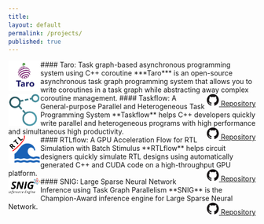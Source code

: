 ```yaml
---
title:
layout: default
permalink: /projects/
published: true
---
```


<img src="../assets/images/taro_logo.png" align="left" width="13%">
#### Taro: Task graph-based asynchronous programming system using C++ coroutine
***Taro*** is an open-source asynchronous task graph programming system that allows you to write coroutines in a task graph while abstracting away complex coroutine management. 
<!--<img src="https://img.shields.io/badge/project-software-green">-->
<a href="https://github.com/dian-lun-lin/taro" style="float: right;">
<img src="../assets/images/github-logo.jpg" height="25px">
Repository
</a>

<img src="../assets/images/taskflow_logo.png" align="left" width="13%">
#### Taskflow: A General-purpose Parallel and Heterogeneous Task Programming System  
**Taskflow** helps C++ developers quickly write parallel and heterogeneous programs 
with high performance and simultaneous high productivity.
<!--<img src="https://img.shields.io/badge/project-software-green">-->
<a href="https://taskflow.github.io/" style="float: right;">
<img src="../assets/images/github-logo.jpg" height="25px">
Repository
</a>

<br/>

<img src="../assets/images/rtlflow_logo.png" align="left" width="13%">
#### RTLflow: A GPU Acceleration Flow for RTL Simulation with Batch Stimulus 
**RTLflow** helps circuit designers quickly simulate RTL designs using automatically 
generated C++ and CUDA code on a high-throughput GPU platform.
<a href="https://github.com/dian-lun-lin/rtlflow" style="float: right;">
<img src="../assets/images/github-logo.jpg" height="25px">
Repository
</a>

<br/>

<img src="../assets/images/snig_logo.png" align="left" width="13%">
#### SNIG: Large Sparse Neural Network Inference using Task Graph Parallelism 
**SNIG** is the Champion-Award inference engine for Large Sparse Neural Network.
<a href="https://github.com/dian-lun-lin/SNIG" style="float: right;">
<img src="../assets/images/github-logo.jpg" height="25px">
Repository
</a>

